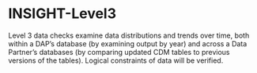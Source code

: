 # INSIGHT-Level3
Level 3 data checks examine data distributions and trends over time, both within a DAP’s database (by examining output by year) and across a Data Partner’s databases (by comparing updated CDM tables to previous versions of the tables). Logical constraints of data will be verified.
